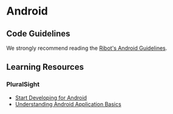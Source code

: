 # Android

## Code Guidelines

We strongly recommend reading the [Ribot's Android Guidelines](https://github.com/ribot/android-guidelines/blob/master/project_and_code_guidelines.md).

## Learning Resources

### PluralSight

- [Start Developing for Android](https://app.pluralsight.com/library/courses/android-start-developing)
- [Understanding Android Application Basics](https://app.pluralsight.com/library/courses/android-application-basics-understanding)
